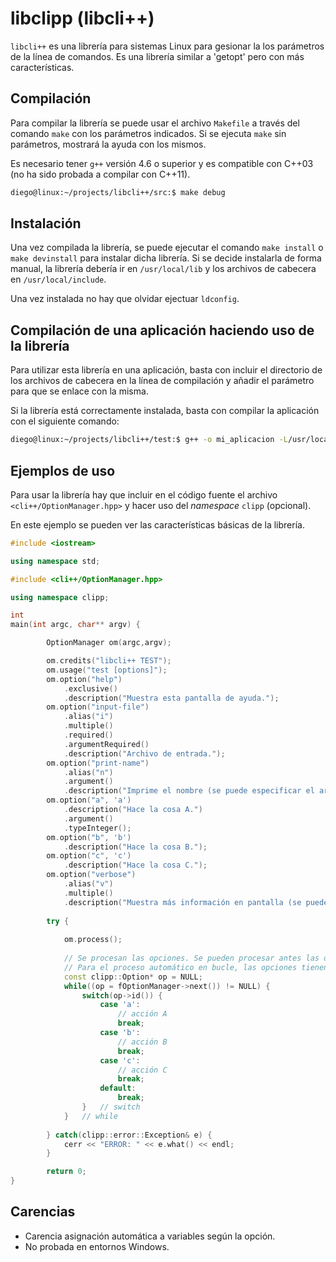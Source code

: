 libclipp (libcli++)
===================

`libcli++` es una librería para sistemas Linux para gesionar la los parámetros
de la línea de comandos. Es una librería similar a 'getopt' pero con más
características.

## Compilación ##

Para compilar la librería se puede usar el archivo `Makefile` a través del
comando `make` con los parámetros indicados. Si se ejecuta `make` sin
parámetros, mostrará la ayuda con los mismos.

Es necesario tener `g++` versión 4.6 o superior y es compatible con C++03 (no
ha sido probada a compilar con C++11).

```bash
diego@linux:~/projects/libcli++/src:$ make debug
```

## Instalación ##

Una vez compilada la librería, se puede ejecutar el comando `make install` o
`make devinstall` para instalar dicha librería. Si se decide instalarla de
forma manual, la librería debería ir en `/usr/local/lib` y los archivos de
cabecera en `/usr/local/include`.

Una vez instalada no hay que olvidar ejectuar `ldconfig`.

## Compilación de una aplicación haciendo uso de la librería ##

Para utilizar esta librería en una aplicación, basta con incluir el directorio
de los archivos de cabecera en la línea de compilación y añadir el parámetro
para que se enlace con la misma.

Si la librería está correctamente instalada, basta con compilar la aplicación
con el siguiente comando:

```bash
diego@linux:~/projects/libcli++/test:$ g++ -o mi_aplicacion -L/usr/local/include -I/usr/local/lib *.cpp
```

## Ejemplos de uso ##

Para usar la librería hay que incluir en el código fuente el archivo
`<cli++/OptionManager.hpp>` y hacer uso del _namespace_ `clipp` (opcional).

En este ejemplo se pueden ver las características básicas de la librería.

```cpp
#include <iostream>

using namespace std;

#include <cli++/OptionManager.hpp>

using namespace clipp;

int
main(int argc, char** argv) {

        OptionManager om(argc,argv);

        om.credits("libcli++ TEST");
        om.usage("test [options]");
        om.option("help")
        	.exclusive()
        	.description("Muestra esta pantalla de ayuda.");
        om.option("input-file")
        	.alias("i")
        	.multiple()
        	.required()
        	.argumentRequired()
        	.description("Archivo de entrada.");
        om.option("print-name")
        	.alias("n")
        	.argument()
        	.description("Imprime el nombre (se puede especificar el argumento pero no es requerido).");
        om.option("a", 'a')
        	.description("Hace la cosa A.")
        	.argument()
        	.typeInteger();
        om.option("b", 'b')
        	.description("Hace la cosa B.");
        om.option("c", 'c')
        	.description("Hace la cosa C.");
        om.option("verbose")
        	.alias("v")
        	.multiple()
        	.description("Muestra más información en pantalla (se puede especificar varias veces).");
        
        try {
        
			om.process();
			
			// Se procesan las opciones. Se pueden procesar antes las opciones exclusivas.
			// Para el proceso automático en bucle, las opciones tienen que tener ID.
			const clipp::Option* op = NULL;
			while((op = fOptionManager->next()) != NULL) {
				switch(op->id()) {
					case 'a':
						// acción A
						break;
					case 'b':
						// acción B
						break;
					case 'c':
						// acción C
						break;
					default:
						break;
				}	// switch
			}	// while
		
		} catch(clipp::error::Exception& e) {
			cerr << "ERROR: " << e.what() << endl;
		}

        return 0;
}

```

## Carencias ##

* Carencia asignación automática a variables según la opción.
* No probada en entornos Windows.

